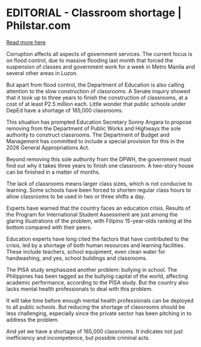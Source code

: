 # EDITORIAL - Classroom shortage | Philstar.com

[Read more here](https://www.philstar.com/opinion/2025/08/15/2465524/editorial-classroom-shortage)

Corruption affects all aspects of government services. The current focus is on flood control, due to massive flooding last month that forced the suspension of classes and government work for a week in Metro Manila and several other areas in Luzon.

But apart from flood control, the Department of Education is also calling attention to the slow construction of classrooms. A Senate inquiry showed that it took up to three years to finish the construction of classrooms, at a cost of at least P2.5 million each. Little wonder that public schools under DepEd have a shortage of 165,000 classrooms.

This situation has prompted Education Secretary Sonny Angara to propose removing from the Department of Public Works and Highways the sole authority to construct classrooms. The Department of Budget and Management has committed to include a special provision for this in the 2026 General Appropriations Act.

Beyond removing this sole authority from the DPWH, the government must find out why it takes three years to finish one classroom. A two-story house can be finished in a matter of months.

The lack of classrooms means larger class sizes, which is not conducive to learning. Some schools have been forced to shorten regular class hours to allow classrooms to be used in two or three shifts a day.

Experts have warned that the country faces an education crisis. Results of the Program for International Student Assessment are just among the glaring illustrations of the problem, with Filipino 15-year-olds ranking at the bottom compared with their peers.

Education experts have long cited the factors that have contributed to the crisis, led by a shortage of both human resources and learning facilities. These include teachers, school equipment, even clean water for handwashing, and yes, school buildings and classrooms.

The PISA study emphasized another problem: bullying in school. The Philippines has been tagged as the bullying capital of the world, affecting academic performance, according to the PISA study. But the country also lacks mental health professionals to deal with this problem.

It will take time before enough mental health professionals can be deployed to all public schools. But reducing the shortage of classrooms should be less challenging, especially since the private sector has been pitching in to address the problem.

And yet we have a shortage of 165,000 classrooms. It indicates not just inefficiency and incompetence, but possible criminal acts.